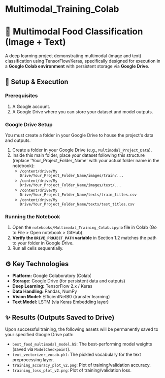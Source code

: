 # Multimodal_Training_Colab
# 🍲 Multimodal Food Classification (Image + Text)

A deep learning project demonstrating multimodal (image and text) classification using TensorFlow/Keras, specifically designed for execution in a **Google Colab environment** with persistent storage via **Google Drive**.

## 🚀 Setup & Execution

### Prerequisites

1.  A Google account.
2.  A Google Drive where you can store your dataset and model outputs.

### Google Drive Setup

You must create a folder in your Google Drive to house the project's data and outputs.

1.  Create a folder in your Google Drive (e.g., `Multimodal_Project_Data`).
2.  Inside this main folder, place your dataset following this structure (replace 'Your_Project_Folder_Name' with your actual folder name in the notebook):
    * `/content/drive/My Drive/Your_Project_Folder_Name/images/train/...`
    * `/content/drive/My Drive/Your_Project_Folder_Name/images/test/...`
    * `/content/drive/My Drive/Your_Project_Folder_Name/texts/train_titles.csv`
    * `/content/drive/My Drive/Your_Project_Folder_Name/texts/test_titles.csv`

### Running the Notebook

1.  Open the `notebooks/Multimodal_Training_Colab.ipynb` file in Colab (Go to File > Open notebook > GitHub).
2.  **Verify the `DRIVE_PROJECT_PATH` variable** in Section 1.2 matches the path to your folder in Google Drive.
3.  Run all cells sequentially.

## ⚙️ Key Technologies

* **Platform:** Google Colaboratory (Colab)
* **Storage:** Google Drive (for persistent data and outputs)
* **Deep Learning:** TensorFlow 2.x / Keras
* **Data Handling:** Pandas, NumPy
* **Vision Model:** EfficientNetB0 (transfer learning)
* **Text Model:** LSTM (via Keras Embedding layer)

## ✨ Results (Outputs Saved to Drive)

Upon successful training, the following assets will be permanently saved to your specified Google Drive path:

* `best_food_multimodal_model.h5`: The best-performing model weights (saved via `ModelCheckpoint`).
* `text_vectorizer_vocab.pkl`: The pickled vocabulary for the text preprocessing layer.
* `training_accuracy_plot_v2.png`: Plot of training/validation accuracy.
* `training_loss_plot_v2.png`: Plot of training/validation loss.
